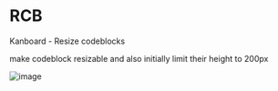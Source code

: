 # RCB
Kanboard - Resize codeblocks

make codeblock resizable and also initially limit their height to 200px

![image](https://user-images.githubusercontent.com/13346344/144873826-7e62ed84-0c96-474b-b745-cc4c46620e83.png)
